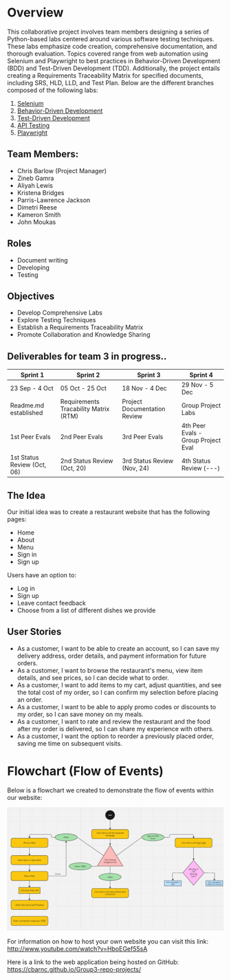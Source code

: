 # Overview
This collaborative project involves team members designing a series of Python-based labs centered around various software testing techniques. These labs emphasize code creation, comprehensive documentation, and thorough evaluation. Topics covered range from web automation using Selenium and Playwright to best practices in Behavior-Driven Development (BDD) and Test-Driven Development (TDD). Additionally, the project entails creating a Requirements Traceability Matrix for specified documents, including SRS, HLD, LLD, and Test Plan. Below are the different branches composed of the following labs:

1. [Selenium](https://github.com/CbarNC/Group3-repo-projects/tree/Selenium)
2. [Behavior-Driven Development](https://github.com/CbarNC/Group3-repo-projects/tree/Behavior-Driven-Development-(BDD)) 
3. [Test-Driven Development](https://github.com/CbarNC/Group3-repo-projects/tree/Test-Driven-Development---(TDD)) 
4. [API Testing](https://github.com/CbarNC/Group3-repo-projects/tree/API-Testing) 
5. [Playwright](https://github.com/CbarNC/Group3-repo-projects/tree/Playwright) 

## Team Members:
- Chris Barlow (Project Manager)
- Zineb Gamra
- Aliyah Lewis
- Kristena Bridges
- Parris-Lawrence Jackson
- Dimetri Reese
- Kameron Smith
- John Moukas

## Roles
- Document writing
- Developing
- Testing

## Objectives

- Develop Comprehensive Labs
- Explore Testing Techniques
- Establish a Requirements Traceability Matrix
- Promote Collaboration and Knowledge Sharing

## Deliverables for team 3 in progress..

|     Sprint 1      |    Sprint 2      |     Sprint 3      |      Sprint 4     |
| ----------------- | ---------------- | ----------------- | ----------------- |
|   23 Sep - 4 Oct  | 05 Oct - 25 Oct  |  18 Nov - 4 Dec   |  29 Nov - 5 Dec   |
| Readme.md established  | Requirements Tracability Matrix (RTM)| Project Documentation Review| Group Project Labs|
| 1st Peer Evals | 2nd Peer Evals | 3rd Peer Evals | 4th Peer Evals - Group Project Eval |
| 1st Status Review (Oct, 06)| 2nd Status Review (Oct, 20) | 3rd Status Review (Nov, 24)| 4th Status Review (---)|

## The Idea
Our initial idea was to create a restaurant website that has the following pages:

- Home
- About
- Menu
- Sign in
- Sign up

Users have an option to:
- Log in
- Sign up
- Leave contact feedback
- Choose from a list of different dishes we provide

## User Stories 
-	As a customer, I want to be able to create an account, so I can save my delivery address, order details, and payment information for future orders.
-	As a customer, I want to browse the restaurant's menu, view item details, and see prices, so I can decide what to order.
-	As a customer, I want to add items to my cart, adjust quantities, and see the total cost of my order, so I can confirm my selection before placing an order.
-	As a customer, I want to be able to apply promo codes or discounts to my order, so I can save money on my meals.
-	As a customer, I want to rate and review the restaurant and the food after my order is delivered, so I can share my experience with others.
-	As a customer, I want the option to reorder a previously placed order, saving me time on subsequent visits.

# Flowchart (Flow of Events)
Below is a flowchart we created to demonstrate the flow of events within our website:

![flowchart](https://github.com/3osmic/Group3-repo-projects/blob/Selenium/flowchart.png?raw=true)

For information on how to host your own website you can visit this link: http://www.youtube.com/watch?v=HboEGef55sA


Here is a link to the web application being hosted on GitHub: https://cbarnc.github.io/Group3-repo-projects/



